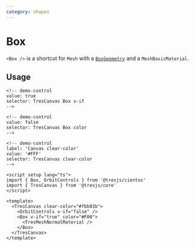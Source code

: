 ```yaml
---
category: shapes
---
```


# Box <Badge type="warning" text="^1.6.0" />

`<Box />` is a shortcut for `Mesh` with a [`BoxGeometry`](https://threejs.org/docs/?q=box#api/en/geometries/BoxGeometry) and a `MeshBasicMaterial`.

## Usage

```vue demo
<!-- demo-control
value: true
selector: TresCanvas Box v-if
-->

<!-- demo-control
value: false
selector: TresCanvas Box color
-->

<!-- demo-control
label: 'Canvas clear-color'
value: '#FFF'
selector: TresCanvas clear-color
-->

<script setup lang="ts">
import { Box, OrbitControls } from '@tresjs/cientos'
import { TresCanvas } from '@tresjs/core'
</script>

<template>
  <TresCanvas clear-color="#fbb03b">
    <OrbitControls v-if="false" />
    <Box v-if="true" color="#F00">
      <TresMeshNormalMaterial />
    </Box>
  </TresCanvas>
</template>
```
